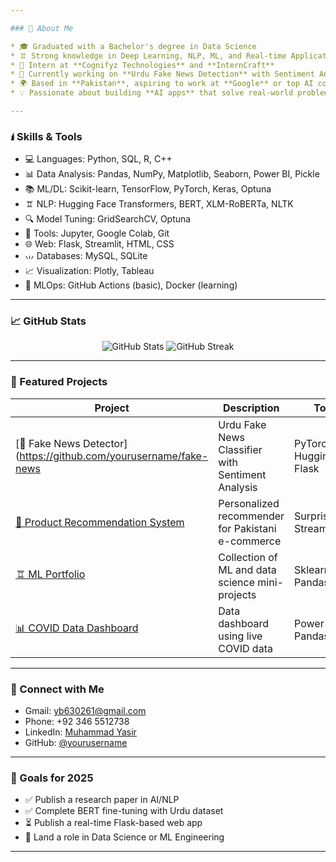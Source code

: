 ```yaml
---

### 🚀 About Me

* 🎓 Graduated with a Bachelor's degree in Data Science
* 🨠 Strong knowledge in Deep Learning, NLP, ML, and Real-time Applications
* 💼 Intern at **Cognifyz Technologies** and **InternCraft**
* 🧪 Currently working on **Urdu Fake News Detection** with Sentiment Analysis
* 🌍 Based in **Pakistan**, aspiring to work at **Google** or top AI companies
* 💡 Passionate about building **AI apps** that solve real-world problems

---
```


### 🖠️ Skills & Tools

* 💻 Languages: Python, SQL, R, C++
* 📊 Data Analysis: Pandas, NumPy, Matplotlib, Seaborn, Power BI, Pickle
* 📚 ML/DL: Scikit-learn, TensorFlow, PyTorch, Keras, Optuna
* 🨠 NLP: Hugging Face Transformers, BERT, XLM-RoBERTa, NLTK
* 🔍 Model Tuning: GridSearchCV, Optuna
* 🧪 Tools: Jupyter, Google Colab, Git
* 🌐 Web: Flask, Streamlit, HTML, CSS
* 🗤️ Databases: MySQL, SQLite
* 📈 Visualization: Plotly, Tableau
* 🧰 MLOps: GitHub Actions (basic), Docker (learning)

---

### 📈 GitHub Stats

<p align="center">
  <img src="https://github-readme-stats.vercel.app/api?username=yourusername&show_icons=true&theme=radical" alt="GitHub Stats" />
  <img src="https://github-readme-streak-stats.herokuapp.com/?user=yourusername&theme=radical" alt="GitHub Streak" />
</p>

---

### 📌 Featured Projects

| Project                                                                                     | Description                                       | Tools                       |
| ------------------------------------------------------------------------------------------- | ------------------------------------------------- | --------------------------- |
| [📰 Fake News Detector](https://github.com/yourusername/fake-news                   | Urdu Fake News Classifier with Sentiment Analysis | PyTorch, HuggingFace, Flask |
| [🛒 Product Recommendation System](https://github.com/yourusername/recommendation-pakistan) | Personalized recommender for Pakistani e-commerce | Surprise, Streamlit         |
| [🨠 ML Portfolio](https://github.com/yourusername/ml-projects)                              | Collection of ML and data science mini-projects   | Sklearn, Pandas             |
| [📊 COVID Data Dashboard](https://github.com/yourusername/covid-dashboard)                  | Data dashboard using live COVID data              | Power BI, Pandas            |

---

### 💋 Connect with Me

* Gmail: [yb630261@gmail.com](mailto:yb630261@gmail.com)
* Phone: +92 346 5512738
* LinkedIn: [Muhammad Yasir](https://www.linkedin.com/in/muhammadyasirdata/)
* GitHub: [@yourusername](https://github.com/yourusername)

---

### 🧡 Goals for 2025

* ✅ Publish a research paper in AI/NLP
* ✅ Complete BERT fine-tuning with Urdu dataset
* ⏳ Publish a real-time Flask-based web app
* 💼 Land a role in Data Science or ML Engineering

---
